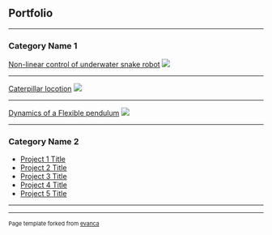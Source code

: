 ## Portfolio

---

### Category Name 1 

[Non-linear control of underwater snake robot](/sample_page)
<img src="images/gif_image_snake.mp4?raw=true"/>

---
[Caterpillar locotion](/pdf/sample_presentation.pdf)
<img src="images/dummy_thumbnail.jpg?raw=true"/>

---
[Dynamics of a Flexible pendulum](http://example.com/)
<img src="images/dummy_thumbnail.jpg?raw=true"/>

---

### Category Name 2

- [Project 1 Title](http://example.com/)
- [Project 2 Title](http://example.com/)
- [Project 3 Title](http://example.com/)
- [Project 4 Title](http://example.com/)
- [Project 5 Title](http://example.com/)

---




---
<p style="font-size:11px">Page template forked from <a href="https://github.com/evanca/quick-portfolio">evanca</a></p>
<!-- Remove above link if you don't want to attibute -->
